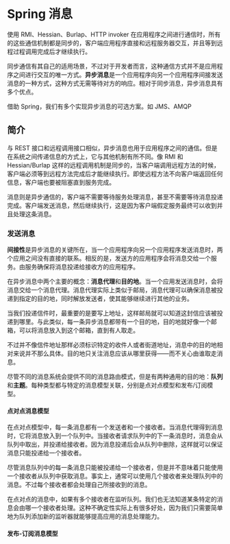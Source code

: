 # Spring 消息

使用 RMI、Hessian、Burlap、HTTP invoker 在应用程序之间进行通信时，所有的这些通信机制都是同步的，客户端应用程序直接和远程服务器交互，并且等到远程过程调用完成后才继续执行。

同步通信有其自己的适用场景，不过对于开发者而言，这种通信方式并不是应用程序之间进行交互的唯一方式。**异步消息**是一个应用程序向另一个应用程序间接发送消息的一种方式，这种方式无需等待对方的响应。相对于同步消息，异步消息具有多个优点。

借助 Spring，我们有多个实现异步消息的可选方案。如 JMS、AMQP

## 简介

与 REST 接口和远程调用接口相似，异步消息也用于应用程序之间的通信。但是在系统之间传递信息的方式上，它与其他机制有所不同。像 RMI 和 Hessian/Burlap 这样的远程调用机制是同步的，当客户端调用远程方法的时候，客户端必须等到远程方法完成后才能继续执行。即使远程方法不向客户端返回任何信息，客户端也要被阻塞直到服务完成。

消息则是异步通信的，客户端不需要等待服务处理消息，甚至不需要等待消息投递完成。客户端发送消息，然后继续执行，这是因为客户端假定服务最终可以收到并且处理这条消息。

### 发送消息

**间接性**是异步消息的关键所在，当一个应用程序向另一个应用程序发送消息时，两个应用之间没有直接的联系。相反的是，发送方的应用程序会将消息交给一个服务。由服务确保将消息投递给接收方的应用程序。

在异步消息中两个主要的概念：**消息代理**和**目的地**。当一个应用发送消息时，会将消息交给一个消息代理。消息代理实际上类似于邮局，消息代理可以确保消息被投递到指定的目的地，同时解放发送者，使其能够继续进行其他的业务。

当我们投递信件时，最重要的是要写上地址，这样邮局就可以知道这封信应该被投递到哪里。与此类似，每一条异步消息都带有一个目的地，目的地就好像一个邮箱，可以将消息放入到这个邮箱，直到有人取走。

不过并不像信件地址那样必须标识特定的收件人或者街道地址，消息中的目的地相对来说并不那么具体。目的地只关注消息应该从哪里获得——而不关心由谁取走消息。

尽管不同的消息系统会提供不同的消息路由模式，但是有两种通用的目的地：**队列**和**主题**。每种类型都与特定的消息模型关联，分别是点对点模型和发布/订阅模型。

#### 点对点消息模型

在点对点模型中，每一条消息都有一个发送者和一个接收者。当消息代理得到消息时，它将消息放入到一个队列中。当接收者请求队列中的下一条消息时，消息会从队列中取出，并投递给接收者。因为消息投递后会从队列中删除，这样就可以保证消息只能投递给一个接收者。

尽管消息队列中的每一条消息只能被投递给一个接收者，但是并不意味着只能使用一个接收者从队列中获取消息。事实上，通常可以使用几个接收者来处理队列中的消息。不过每个接收者都会处理自己所接收到的消息。

在点对点的消息中，如果有多个接收者在监听队列。我们也无法知道某条特定的消息会由哪一个接收者处理。这种不确定性实际上有很多好处，因为我们只需要简单地为队列添加新的监听器就能够提高应用的消息处理能力。

#### 发布-订阅消息模型

